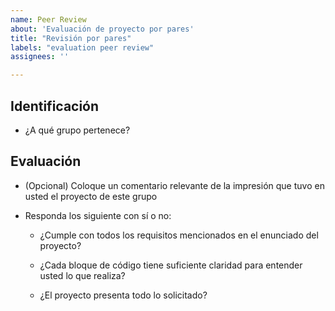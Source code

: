 ```yaml
---
name: Peer Review
about: 'Evaluación de proyecto por pares'
title: "Revisión por pares"
labels: "evaluation peer review"
assignees: ''

---
```


<!--Responde las preguntas presentadas para realizar la revisión por pares (peer review) y completa el título del issue con las iniciales de tu nombre.-->

## Identificación
* ¿A qué grupo pertenece?
  
## Evaluación
* (Opcional) Coloque un comentario relevante de la impresión que tuvo en usted el proyecto de este grupo
  
* Responda los siguiente con sí o no:
  - ¿Cumple con todos los requisitos mencionados en el enunciado del proyecto?
    
  - ¿Cada bloque de código tiene suficiente claridad para entender usted lo que realiza?
    
  - ¿El proyecto presenta todo lo solicitado? 
    

